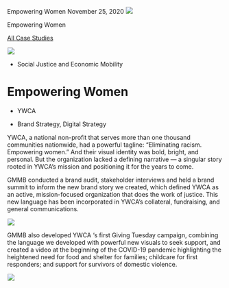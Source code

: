 



Empowering Women
November 25, 2020
![](data:image/gif;base64,R0lGODlhAQABAAAAACH5BAEKAAEALAAAAAABAAEAAAICTAEAOw==)![](https://www.gmmb.com/wp-content/uploads/2020/11/YWCA_L.jpg)



Empowering Women






[All Case Studies](/case-studies/)













![](data:image/gif;base64,R0lGODlhAQABAAAAACH5BAEKAAEALAAAAAABAAEAAAICTAEAOw==)![](https://www.gmmb.com/wp-content/uploads/2020/11/YWCA_L-468x534.jpg) 










* Social Justice and Economic Mobility













Empowering Women
================

 



* YWCA













* Brand Strategy, Digital Strategy














YWCA, a national non-profit that serves more than one thousand communities nationwide, had a powerful tagline: “Eliminating racism. Empowering women.” And their visual identity was bold, bright, and personal. But the organization lacked a defining narrative — a singular story rooted in YWCA’s mission and positioning it for the years to come. 

 

















GMMB conducted a brand audit, stakeholder interviews and held a brand summit to inform the new brand story we created, which defined YWCA as an active, mission-focused organization that does the work of justice. This new language has been incorporated in YWCA’s collateral, fundraising, and general communications.

 






























![](data:image/gif;base64,R0lGODlhAQABAAAAACH5BAEKAAEALAAAAAABAAEAAAICTAEAOw==)![](https://www.gmmb.com/wp-content/uploads/2020/11/YWCA_MockUps_FB-1024x576.jpg) 











GMMB also developed YWCA ‘s first Giving Tuesday campaign, combining the language we developed with powerful new visuals to seek support, and created a video at the beginning of the COVID-19 pandemic highlighting the heightened need for food and shelter for families; childcare for first responders; and support for survivors of domestic violence.

 




































![](data:image/gif;base64,R0lGODlhAQABAAAAACH5BAEKAAEALAAAAAABAAEAAAICTAEAOw==)![](https://www.gmmb.com/wp-content/uploads/2020/11/YWCA_MockUps_Organic.jpg) 

















































